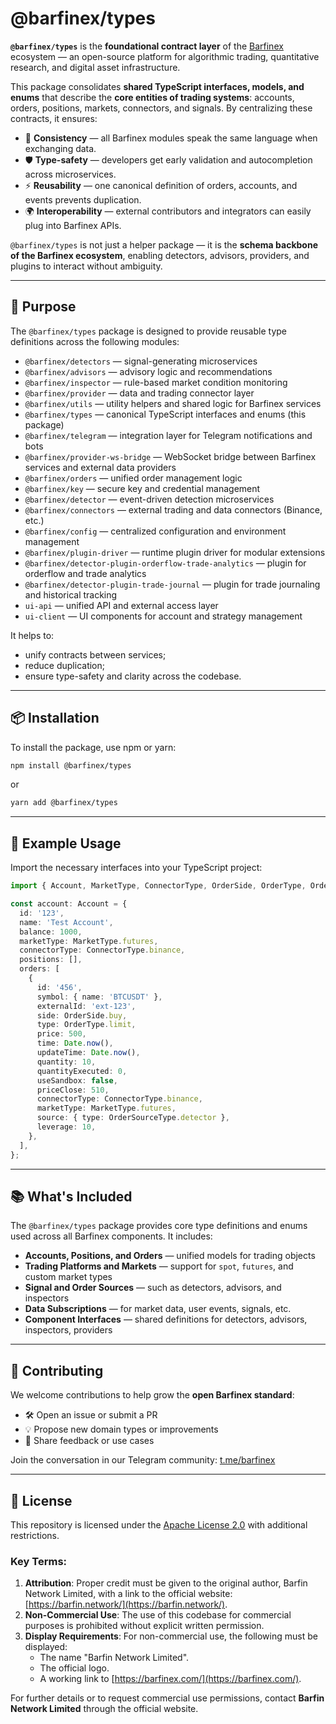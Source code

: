 # @barfinex/types

**`@barfinex/types`** is the **foundational contract layer** of the [Barfinex](https://barfinex.com) ecosystem — an open-source platform for algorithmic trading, quantitative research, and digital asset infrastructure.

This package consolidates **shared TypeScript interfaces, models, and enums** that describe the **core entities of trading systems**: accounts, orders, positions, markets, connectors, and signals. By centralizing these contracts, it ensures:

- 🔄 **Consistency** — all Barfinex modules speak the same language when exchanging data.
- 🛡 **Type-safety** — developers get early validation and autocompletion across microservices.
- ⚡ **Reusability** — one canonical definition of orders, accounts, and events prevents duplication.
- 🌍 **Interoperability** — external contributors and integrators can easily plug into Barfinex APIs.

`@barfinex/types` is not just a helper package — it is the **schema backbone of the Barfinex ecosystem**, enabling detectors, advisors, providers, and plugins to interact without ambiguity.

---


## 🚀 Purpose

The `@barfinex/types` package is designed to provide reusable type definitions across the following modules:

- `@barfinex/detectors` — signal-generating microservices
- `@barfinex/advisors` — advisory logic and recommendations
- `@barfinex/inspector` — rule-based market condition monitoring
- `@barfinex/provider` — data and trading connector layer
- `@barfinex/utils` — utility helpers and shared logic for Barfinex services
- `@barfinex/types` — canonical TypeScript interfaces and enums (this package)
- `@barfinex/telegram` — integration layer for Telegram notifications and bots
- `@barfinex/provider-ws-bridge` — WebSocket bridge between Barfinex services and external data providers
- `@barfinex/orders` — unified order management logic
- `@barfinex/key` — secure key and credential management
- `@barfinex/detector` — event-driven detection microservices
- `@barfinex/connectors` — external trading and data connectors (Binance, etc.)
- `@barfinex/config` — centralized configuration and environment management
- `@barfinex/plugin-driver` — runtime plugin driver for modular extensions
- `@barfinex/detector-plugin-orderflow-trade-analytics` — plugin for orderflow and trade analytics
- `@barfinex/detector-plugin-trade-journal` — plugin for trade journaling and historical tracking
- `ui-api` — unified API and external access layer
- `ui-client` — UI components for account and strategy management

It helps to:
- unify contracts between services;
- reduce duplication;
- ensure type-safety and clarity across the codebase.

---

## 📦 Installation

To install the package, use npm or yarn:

```sh
npm install @barfinex/types
```

or

```sh
yarn add @barfinex/types
```

---

## 📘 Example Usage

Import the necessary interfaces into your TypeScript project: 

```ts
import { Account, MarketType, ConnectorType, OrderSide, OrderType, OrderSource } from '@barfinex/types';

const account: Account = {
  id: '123',
  name: 'Test Account',
  balance: 1000,
  marketType: MarketType.futures,
  connectorType: ConnectorType.binance,
  positions: [],
  orders: [
    {
      id: '456',
      symbol: { name: 'BTCUSDT' },
      externalId: 'ext-123',
      side: OrderSide.buy,
      type: OrderType.limit,
      price: 500,
      time: Date.now(),
      updateTime: Date.now(),
      quantity: 10,
      quantityExecuted: 0,
      useSandbox: false,
      priceClose: 510,
      connectorType: ConnectorType.binance,
      marketType: MarketType.futures,
      source: { type: OrderSourceType.detector },
      leverage: 10,
    },
  ],
};
```

---

## 📚 What's Included

The `@barfinex/types` package provides core type definitions and enums used across all Barfinex components. It includes:

- **Accounts, Positions, and Orders** — unified models for trading objects
- **Trading Platforms and Markets** — support for `spot`, `futures`, and custom market types
- **Signal and Order Sources** — such as detectors, advisors, and inspectors
- **Data Subscriptions** — for market data, user events, signals, etc.
- **Component Interfaces** — shared definitions for detectors, advisors, inspectors, providers

---

## 🤝 Contributing

We welcome contributions to help grow the **open Barfinex standard**:

- 🛠 Open an issue or submit a PR
- 💡 Propose new domain types or improvements
- 💬 Share feedback or use cases

Join the conversation in our Telegram community: [t.me/barfinex](https://t.me/barfinex)

---

## 📜 License

This repository is licensed under the [Apache License 2.0](LICENSE) with additional restrictions.

### Key Terms:
1. **Attribution**: Proper credit must be given to the original author, Barfin Network Limited, with a link to the official website: [https://barfin.network/](https://barfin.network/).
2. **Non-Commercial Use**: The use of this codebase for commercial purposes is prohibited without explicit written permission.
3. **Display Requirements**: For non-commercial use, the following must be displayed:
   - The name "Barfin Network Limited".
   - The official logo.
   - A working link to [https://barfinex.com/](https://barfinex.com/).

For further details or to request commercial use permissions, contact **Barfin Network Limited** through the official website.
